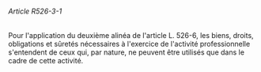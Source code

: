 ###### Article R526-3-1

Pour l'application du deuxième alinéa de l'article L. 526-6, les biens, droits, obligations et sûretés nécessaires à l'exercice de l'activité professionnelle s'entendent de ceux qui, par nature, ne peuvent être utilisés que dans le cadre de cette activité.

